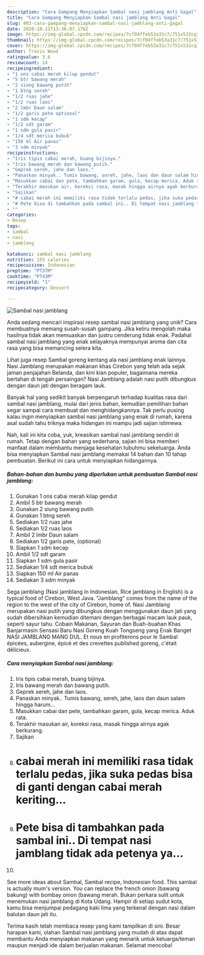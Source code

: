 ```yaml
---
description: "Cara Gampang Menyiapkan Sambal nasi jamblang Anti Gagal"
title: "Cara Gampang Menyiapkan Sambal nasi jamblang Anti Gagal"
slug: 403-cara-gampang-menyiapkan-sambal-nasi-jamblang-anti-gagal
date: 2020-10-21T13:36:07.176Z
image: https://img-global.cpcdn.com/recipes/7cf04ffeb53a31c7/751x532cq70/sambal-nasi-jamblang-foto-resep-utama.jpg
thumbnail: https://img-global.cpcdn.com/recipes/7cf04ffeb53a31c7/751x532cq70/sambal-nasi-jamblang-foto-resep-utama.jpg
cover: https://img-global.cpcdn.com/recipes/7cf04ffeb53a31c7/751x532cq70/sambal-nasi-jamblang-foto-resep-utama.jpg
author: Travis Wood
ratingvalue: 3.6
reviewcount: 14
recipeingredient:
- "1 ons cabai merah kilap gendut"
- "5 btr bawang merah"
- "2 siung bawang putih"
- "1 btng sereh"
- "1/2 ruas jahe"
- "1/2 ruas laos"
- "2 lmbr Daun salam"
- "1/2 garis pete optional"
- "1 sdm kecap"
- "1/2 sdt garam"
- "1 sdm gula pasir"
- "1/4 sdt merica bubuk"
- "150 ml Air panas"
- "3 sdm minyak"
recipeinstructions:
- "Iris tipis cabai merah, buang bijinya."
- "Iris bawang merah dan bawang putih."
- "Geprek sereh, jahe dan laos."
- "Panaskan minyak.. Tumis bawang, sereh, jahe, laos dan daun salam hingga harum..."
- "Masukkan cabai dan pete, tambahkan garam, gula, kecap merica. Aduk rata."
- "Terakhir masukan air, koreksi rasa, masak hingga airnya agak berkurang."
- "Sajikan"
- "# cabai merah ini memiliki rasa tidak terlalu pedas, jika suka pedas bisa di ganti dengan cabai merah keriting..."
- "# Pete bisa di tambahkan pada sambal ini.. Di tempat nasi jamblang tidak ada petenya ya..."
- ""
categories:
- Resep
tags:
- sambal
- nasi
- jamblang

katakunci: sambal nasi jamblang 
nutrition: 155 calories
recipecuisine: Indonesian
preptime: "PT37M"
cooktime: "PT43M"
recipeyield: "1"
recipecategory: Dessert

---
```



![Sambal nasi jamblang](https://img-global.cpcdn.com/recipes/7cf04ffeb53a31c7/751x532cq70/sambal-nasi-jamblang-foto-resep-utama.jpg)

Anda sedang mencari inspirasi resep sambal nasi jamblang yang unik? Cara membuatnya memang susah-susah gampang. Jika keliru mengolah maka hasilnya tidak akan memuaskan dan justru cenderung tidak enak. Padahal sambal nasi jamblang yang enak selayaknya mempunyai aroma dan cita rasa yang bisa memancing selera kita.

Lihat juga resep Sambal goreng kentang ala nasi jamblang enak lainnya. Nasi Jamblang merupakan makanan khas Cirebon yang telah ada sejak jaman penjajahan Belanda, dan kini kian populer, bagaimana mereka bertahan di tengah persaingan? Nasi Jamblang adalah nasi putih dibungkus dengan daun jati dengan beragam lauk.

Banyak hal yang sedikit banyak berpengaruh terhadap kualitas rasa dari sambal nasi jamblang, mulai dari jenis bahan, kemudian pemilihan bahan segar sampai cara membuat dan menghidangkannya. Tak perlu pusing kalau ingin menyiapkan sambal nasi jamblang yang enak di rumah, karena asal sudah tahu triknya maka hidangan ini mampu jadi sajian istimewa.


Nah, kali ini kita coba, yuk, kreasikan sambal nasi jamblang sendiri di rumah. Tetap dengan bahan yang sederhana, sajian ini bisa memberi manfaat dalam membantu menjaga kesehatan tubuhmu sekeluarga. Anda bisa menyiapkan Sambal nasi jamblang memakai 14 bahan dan 10 tahap pembuatan. Berikut ini cara untuk menyiapkan hidangannya.

<!--inarticleads1-->

##### Bahan-bahan dan bumbu yang diperlukan untuk pembuatan Sambal nasi jamblang:

1. Gunakan 1 ons cabai merah kilap gendut
1. Ambil 5 btr bawang merah
1. Gunakan 2 siung bawang putih
1. Gunakan 1 btng sereh
1. Sediakan 1/2 ruas jahe
1. Sediakan 1/2 ruas laos
1. Ambil 2 lmbr Daun salam
1. Sediakan 1/2 garis pete, (optional)
1. Siapkan 1 sdm kecap
1. Ambil 1/2 sdt garam
1. Siapkan 1 sdm gula pasir
1. Sediakan 1/4 sdt merica bubuk
1. Siapkan 150 ml Air panas
1. Sediakan 3 sdm minyak


Sega jamblang (Nasi jamblang in Indonesian, Rice jamblang in English) is a typical food of Cirebon, West Java. &#34;Jamblang&#34; comes from the name of the region to the west of the city of Cirebon, home of. Nasi Jamblang merupakan nasi putih yang dibungkus dengan menggunakan daun jati yang sudah dibersihkan kemudian ditemani dengan berbagai macam lauk pauk, seperti sayur tahu. Cobain Makanan, Sayuran dan Buah-buahan Khas Banjarmasin Sensasi Baru Nasi Goreng Kuah Tongseng yang Enak Banget NASI JAMBLANG MANG DUL. Et nous en profiterons pour le Sambal épicées, aubergine, épicé et des crevettes published goreng, c&#39;était délicieux. 

<!--inarticleads2-->

##### Cara menyiapkan Sambal nasi jamblang:

1. Iris tipis cabai merah, buang bijinya.
1. Iris bawang merah dan bawang putih.
1. Geprek sereh, jahe dan laos.
1. Panaskan minyak.. Tumis bawang, sereh, jahe, laos dan daun salam hingga harum...
1. Masukkan cabai dan pete, tambahkan garam, gula, kecap merica. Aduk rata.
1. Terakhir masukan air, koreksi rasa, masak hingga airnya agak berkurang.
1. Sajikan
1. # cabai merah ini memiliki rasa tidak terlalu pedas, jika suka pedas bisa di ganti dengan cabai merah keriting...
1. # Pete bisa di tambahkan pada sambal ini.. Di tempat nasi jamblang tidak ada petenya ya...
1. 


See more ideas about Sambal, Sambal recipe, Indonesian food. This sambal is actually mum&#39;s version. You can replace the french onion (bawang bakung) with bombay onion (bawang merah. Bukan perkara sulit untuk menemukan nasi jamblang di Kota Udang. Hampir di setiap sudut kota, kamu bisa menjumpai pedagang kaki lima yang terkenal dengan nasi dalam balutan daun jati itu. 

Terima kasih telah membaca resep yang kami tampilkan di sini. Besar harapan kami, olahan Sambal nasi jamblang yang mudah di atas dapat membantu Anda menyiapkan makanan yang menarik untuk keluarga/teman maupun menjadi ide dalam berjualan makanan. Selamat mencoba!
